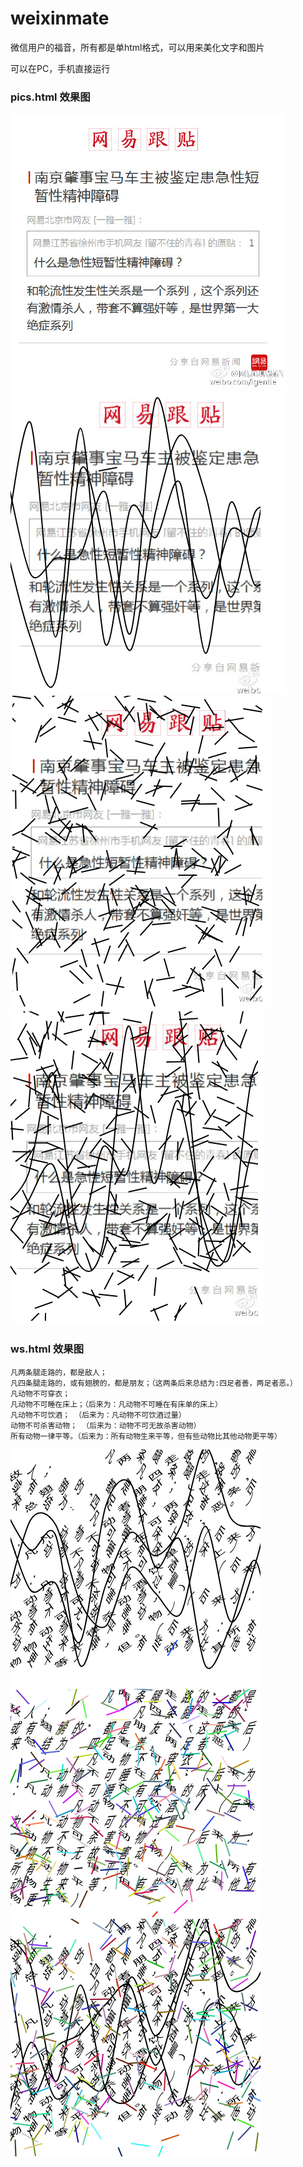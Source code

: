 # weixinmate
微信用户的福音，所有都是单html格式，可以用来美化文字和图片

可以在PC，手机直接运行

### pics.html 效果图

![alt text](sample1.jpg "Title")
![alt text](sample1_o1.png "Title")
![alt text](sample1_o2.png "Title")
![alt text](sample1_o3.png "Title")

### ws.html 效果图

    凡两条腿走路的，都是敌人；
    凡四条腿走路的，或有翅膀的，都是朋友；（这两条后来总结为:四足者善，两足者恶。）
    凡动物不可穿衣；
    凡动物不可睡在床上；（后来为：凡动物不可睡在有床单的床上）
    凡动物不可饮酒； （后来为：凡动物不可饮酒过量）
    动物不可杀害动物； （后来为：动物不可无故杀害动物）
    所有动物一律平等。（后来为：所有动物生来平等，但有些动物比其他动物更平等）
    
![alt text](sample2_o1.png "Title")
![alt text](sample2_o2.png "Title")
![alt text](sample2_o3.png "Title")
    
